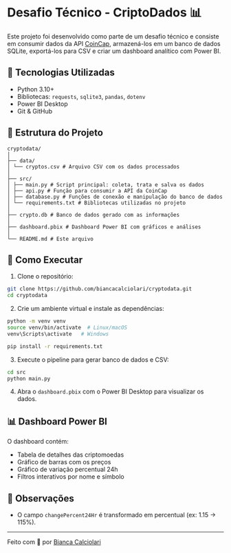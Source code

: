 # Desafio Técnico - CriptoDados 📊

Este projeto foi desenvolvido como parte de um desafio técnico e consiste em consumir dados da API [CoinCap](https://coincap.io/), armazená-los em um banco de dados SQLite, exportá-los para CSV e criar um dashboard analítico com Power BI.

## 🔧 Tecnologias Utilizadas

- Python 3.10+
- Bibliotecas: `requests`, `sqlite3`, `pandas`, `dotenv`
- Power BI Desktop
- Git & GitHub

## 📁 Estrutura do Projeto

```
cryptodata/
│
├── data/
│ └── cryptos.csv # Arquivo CSV com os dados processados
│
├── src/
│ ├── main.py # Script principal: coleta, trata e salva os dados
│ ├── api.py # Função para consumir a API da CoinCap
│ ├── database.py # Funções de conexão e manipulação do banco de dados
│ └── requirements.txt # Bibliotecas utilizadas no projeto
│
├── crypto.db # Banco de dados gerado com as informações
│
├── dashboard.pbix # Dashboard Power BI com gráficos e análises
│
└── README.md # Este arquivo

```

## 🚀 Como Executar

1. Clone o repositório:

```bash
git clone https://github.com/biancacalciolari/cryptodata.git
cd cryptodata
```

2. Crie um ambiente virtual e instale as dependências:

```bash
python -m venv venv
source venv/bin/activate  # Linux/macOS
venv\Scripts\activate   # Windows

pip install -r requirements.txt
```

3. Execute o pipeline para gerar banco de dados e CSV:

```bash
cd src
python main.py
```

4. Abra o `dashboard.pbix` com o Power BI Desktop para visualizar os dados.

## 📊 Dashboard Power BI

O dashboard contém:

- Tabela de detalhes das criptomoedas
- Gráfico de barras com os preços
- Gráfico de variação percentual 24h
- Filtros interativos por nome e símbolo

## 📌 Observações

- O campo `changePercent24Hr` é transformado em percentual (ex: 1.15 → 115%).

---

Feito com 💙 por [Bianca Calciolari](https://github.com/biancacalciolari)
